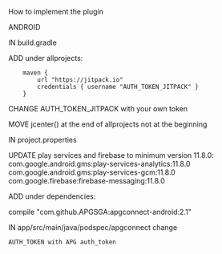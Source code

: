 How to implement the plugin


ANDROID

IN build.gradle

ADD under allprojects:

        maven {
            url "https://jitpack.io"
            credentials { username "AUTH_TOKEN_JITPACK" }
        }

CHANGE AUTH_TOKEN_JITPACK with your own token

MOVE  jcenter() at the end of allprojects not at the beginning

IN project.properties

UPDATE play services and firebase to minimum version 11.8.0:
com.google.android.gms:play-services-analytics:11.8.0
com.google.android.gms:play-services-gcm:11.8.0
com.google.firebase:firebase-messaging:11.8.0

ADD under dependencies:

 compile "com.github.APGSGA:apgconnect-android:2.1"

IN app/src/main/java/podspec/apgconnect change

	AUTH_TOKEN with APG auth_token